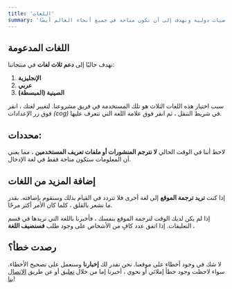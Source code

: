 ```yaml
---
title: 'اللغات'
summary: 'الرياضيات دولية ونهدف إلى أن تكون متاحة في جميع أنحاء العالم أيضًا!'
---
```


## اللغات المدعومة

نهدف حاليًا إلى **دعم ثلاث لغات** في منتجاتنا:

1. **الإنجليزية**
2. **عربي**
3. **الصينية (المبسطة)**

سبب اختيار هذه اللغات الثلاث هو تلك المستخدمة في فريق مشروعنا.
لتغيير لغتك ، انقر فوق زر الإعدادات _(cog)_ في شريط التنقل ، ثم انقر فوق علامة اللغة التي تتعرف عليها.

## محددات:

لاحظ أننا في الوقت الحالي **لا نترجم المنشورات أو ملفات تعريف المستخدمين** ، مما يعني أن المعلومات ستكون متاحة فقط في لغة الإدخال.

## إضافة المزيد من اللغات

إذا كنت **تريد ترجمة الموقع** إلى لغة أخرى فلا تتردد في القيام بذلك وسنقوم بإضافته. بقدر ما نشعر بالقلق ، كلما كان الأمر أكثر مرحًا.

إذا لم يكن لديك الوقت لترجمة الموقع بنفسك ، فأخبرنا باللغة التي تريدها في قسم التعليقات. إذا اتفق عدد كافٍ من الأشخاص على وجود طلب **فسنضيف اللغة .**

## رصدت خطأ؟

لا شك في وجود أخطاء على موقعنا. نحن نقدر لك **إخبارنا** وسنعمل على تصحيح الأخطاء. سواء لاحظت وجود خطأ إملائي أو نحوي ، أخبرنا إما من خلال [تعليق](/feedback) أو عن طريق [الاتصال بنا](/contact-us)!
